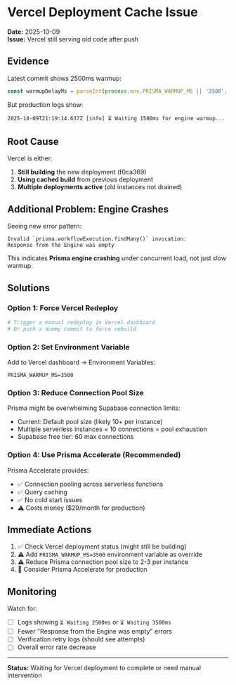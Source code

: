 # Vercel Deployment Cache Issue

**Date:** 2025-10-09  
**Issue:** Vercel still serving old code after push  

## Evidence

Latest commit shows 2500ms warmup:
```javascript
const warmupDelayMs = parseInt(process.env.PRISMA_WARMUP_MS || '2500', 10)
```

But production logs show:
```
2025-10-09T21:19:14.637Z [info] ⏳ Waiting 1500ms for engine warmup...
```

## Root Cause

Vercel is either:
1. **Still building** the new deployment (f0ca369)
2. **Using cached build** from previous deployment
3. **Multiple deployments active** (old instances not drained)

## Additional Problem: Engine Crashes

Seeing new error pattern:
```
Invalid `prisma.workflowExecution.findMany()` invocation:
Response from the Engine was empty
```

This indicates **Prisma engine crashing** under concurrent load, not just slow warmup.

## Solutions

### Option 1: Force Vercel Redeploy
```bash
# Trigger a manual redeploy in Vercel dashboard
# Or push a dummy commit to force rebuild
```

### Option 2: Set Environment Variable
Add to Vercel dashboard → Environment Variables:
```
PRISMA_WARMUP_MS=3500
```

### Option 3: Reduce Connection Pool Size
Prisma might be overwhelming Supabase connection limits:
- Current: Default pool size (likely 10+ per instance)
- Multiple serverless instances × 10 connections = pool exhaustion
- Supabase free tier: 60 max connections

### Option 4: Use Prisma Accelerate (Recommended)
Prisma Accelerate provides:
- ✅ Connection pooling across serverless functions
- ✅ Query caching
- ✅ No cold start issues
- ⚠️ Costs money ($29/month for production)

## Immediate Actions

1. ✅ Check Vercel deployment status (might still be building)
2. ⚠️ Add `PRISMA_WARMUP_MS=3500` environment variable as override
3. ⚠️ Reduce Prisma connection pool size to 2-3 per instance
4. 🔄 Consider Prisma Accelerate for production

## Monitoring

Watch for:
- [ ] Logs showing `⏳ Waiting 2500ms` or `⏳ Waiting 3500ms`
- [ ] Fewer "Response from the Engine was empty" errors
- [ ] Verification retry logs (should see attempts)
- [ ] Overall error rate decrease

---

**Status:** Waiting for Vercel deployment to complete or need manual intervention
